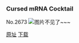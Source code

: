 ### Cursed mRNA Cocktail
No.2673
![图片不见了~~~](https://imgs.xkcd.com/comics/cursed_mrna_cocktail.png)

[原址](https://xkcd.com//2673) [下载](https://imgs.xkcd.com/comics/cursed_mrna_cocktail.png)


